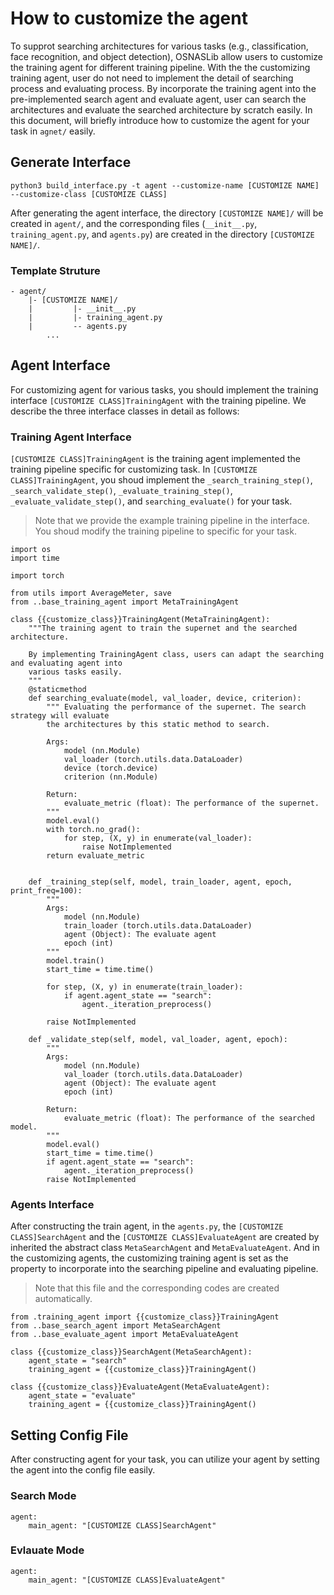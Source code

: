 # How to customize the agent
To supprot searching architectures for various tasks (e.g., classification, face recognition, and object detection), OSNASLib allow users to customize the training agent for different training pipeline. With the the customizing training agent, user do not need to implement the detail of searching process and evaluating process. By incorporate the training agent into the pre-implemented search agent and evaluate agent, user can search the architectures and evaluate the searched architecture by scratch easily. In this document, will briefly introduce how to customize the agent for your task in `agnet/` easily.

## Generate Interface
```
python3 build_interface.py -t agent --customize-name [CUSTOMIZE NAME] --customize-class [CUSTOMIZE CLASS]
```

After generating the agent interface, the directory `[CUSTOMIZE NAME]/` will be created in `agent/`, and the corresponding files (`__init__.py`, `training_agent.py`, and `agents.py`) are created in the directory `[CUSTOMIZE NAME]/`.

### Template Struture
```
- agent/
    |- [CUSTOMIZE NAME]/
    |         |- __init__.py
    |         |- training_agent.py
    |         -- agents.py
        ...
```


## Agent Interface
For customizing agent for various tasks, you should implement the training interface `[CUSTOMIZE CLASS]TrainingAgent` with the training pipeline. We describe the three interface classes in detail as follows:

### Training Agent Interface
`[CUSTOMIZE CLASS]TrainingAgent` is the training agent implemented the training pipeline specific for customizing task. In `[CUSTOMIZE CLASS]TrainingAgent`, you shoud implement the `_search_training_step()`, `_search_validate_step()`, `_evaluate_training_step()`, `_evaluate_validate_step()`, and `searching_evaluate()` for your task.
> Note that we provide the example training pipeline in the interface. You shoud modify the training pipeline to specific for your task.

```python3
import os
import time

import torch

from utils import AverageMeter, save
from ..base_training_agent import MetaTrainingAgent

class {{customize_class}}TrainingAgent(MetaTrainingAgent):
    """The training agent to train the supernet and the searched architecture.

    By implementing TrainingAgent class, users can adapt the searching and evaluating agent into
    various tasks easily.
    """
    @staticmethod
    def searching_evaluate(model, val_loader, device, criterion):
        """ Evaluating the performance of the supernet. The search strategy will evaluate
        the architectures by this static method to search.

        Args:
            model (nn.Module)
            val_loader (torch.utils.data.DataLoader)
            device (torch.device)
            criterion (nn.Module)

        Return:
            evaluate_metric (float): The performance of the supernet.
        """
        model.eval()
        with torch.no_grad():
            for step, (X, y) in enumerate(val_loader):
                raise NotImplemented
        return evaluate_metric


    def _training_step(self, model, train_loader, agent, epoch, print_freq=100):
        """
        Args:
            model (nn.Module)
            train_loader (torch.utils.data.DataLoader)
            agent (Object): The evaluate agent
            epoch (int)
        """
        model.train()
        start_time = time.time()

        for step, (X, y) in enumerate(train_loader):
            if agent.agent_state == "search":
                agent._iteration_preprocess()

        raise NotImplemented

    def _validate_step(self, model, val_loader, agent, epoch):
        """
        Args:
            model (nn.Module)
            val_loader (torch.utils.data.DataLoader)
            agent (Object): The evaluate agent
            epoch (int)

        Return:
            evaluate_metric (float): The performance of the searched model.
        """
        model.eval()
        start_time = time.time()
        if agent.agent_state == "search":
            agent._iteration_preprocess()
        raise NotImplemented

```

### Agents Interface
After constructing the train agent, in the `agents.py`, the `[CUSTOMIZE CLASS]SearchAgent` and the `[CUSTOMIZE CLASS]EvaluateAgent` are created by inherited the abstract class `MetaSearchAgent` and `MetaEvaluateAgent`. And in the customizing agents, the customizing training agent is set as the property to incorporate into the searching pipeline and evaluating pipeline. 
> Note that this file and the corresponding codes are created automatically.

```python3
from .training_agent import {{customize_class}}TrainingAgent
from ..base_search_agent import MetaSearchAgent
from ..base_evaluate_agent import MetaEvaluateAgent

class {{customize_class}}SearchAgent(MetaSearchAgent):
    agent_state = "search"
    training_agent = {{customize_class}}TrainingAgent()

class {{customize_class}}EvaluateAgent(MetaEvaluateAgent):
    agent_state = "evaluate"
    training_agent = {{customize_class}}TrainingAgent()
```

## Setting Config File
After constructing agent for your task, you can utilize your agent by setting the agent into the config file easily.
### Search Mode
```
agent:
    main_agent: "[CUSTOMIZE CLASS]SearchAgent"
```

### Evlauate Mode
```
agent:
    main_agent: "[CUSTOMIZE CLASS]EvaluateAgent"
```
